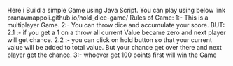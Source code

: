 Here i Build a simple Game using Java Script. You can play using below link
pranavmappoli.github.io/hold_dice-game/
Rules of Game:
1:- This is a multiplayer Game.
2:- You can throw dice and accumulate your score.
   BUT:
      2.1 :- if you get a 1 on a throw all current Value became zero and next player will get chance.
      2.2 :- you can click on hold button so that your current value will be added to total value. But your chance get over there and next player get the chance.
3:- whoever get 100 points first will win the Game

